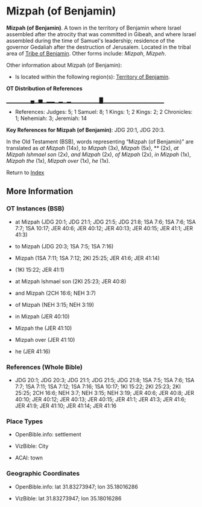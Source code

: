 # Mizpah (of Benjamin)
**Mizpah (of Benjamin)**. 
A town in the territory of Benjamin where Israel assembled after the atrocity that was committed in Gibeah, and where Israel assembled during the time of Samuel's leadership; residence of the governor Gedaliah after the destruction of Jerusalem. 
Located in the tribal area of [Tribe of Benjamin](../../../groups/md/acai/Benjamin.md). 
Other forms include: 
*Mizpah*, *Mizpeh*. 




Other information about Mizpah (of Benjamin):


* Is located within the following region(s): 
[Territory of Benjamin](TerritoryOfBenjamin.md). 


**OT Distribution of References**

▁▁▁▁▁▁▄▁▅▁▂▂▁▂▁▂▁▁▁▁▁▁▁█▁▁▁▁▁▁▁▁▁▁▁▁▁▁▁
* References: Judges: 5; 1 Samuel: 8; 1 Kings: 1; 2 Kings: 2; 2 Chronicles: 1; Nehemiah: 3; Jeremiah: 14



**Key References for Mizpah (of Benjamin)**: 
JDG 20:1, JDG 20:3. 


In the Old Testament (BSB), words representing “Mizpah (of Benjamin)” are translated as 
*at Mizpah* (14x), *to Mizpah* (3x), *Mizpah* (5x), ** (2x), *at Mizpah Ishmael son* (2x), *and Mizpah* (2x), *of Mizpah* (2x), *in Mizpah* (1x), *Mizpah the* (1x), *Mizpah over* (1x), *he* (1x). 




Return to [Index](00-Index.md)

## More Information

### OT Instances (BSB)

* at Mizpah (JDG 20:1; JDG 21:1; JDG 21:5; JDG 21:8; 1SA 7:6; 1SA 7:6; 1SA 7:7; 1SA 10:17; JER 40:6; JER 40:12; JER 40:13; JER 40:15; JER 41:1; JER 41:3)

* to Mizpah (JDG 20:3; 1SA 7:5; 1SA 7:16)

* Mizpah (1SA 7:11; 1SA 7:12; 2KI 25:25; JER 41:6; JER 41:14)

*  (1KI 15:22; JER 41:1)

* at Mizpah Ishmael son (2KI 25:23; JER 40:8)

* and Mizpah (2CH 16:6; NEH 3:7)

* of Mizpah (NEH 3:15; NEH 3:19)

* in Mizpah (JER 40:10)

* Mizpah the (JER 41:10)

* Mizpah over (JER 41:10)

* he (JER 41:16)



### References (Whole Bible)

* JDG 20:1; JDG 20:3; JDG 21:1; JDG 21:5; JDG 21:8; 1SA 7:5; 1SA 7:6; 1SA 7:7; 1SA 7:11; 1SA 7:12; 1SA 7:16; 1SA 10:17; 1KI 15:22; 2KI 25:23; 2KI 25:25; 2CH 16:6; NEH 3:7; NEH 3:15; NEH 3:19; JER 40:6; JER 40:8; JER 40:10; JER 40:12; JER 40:13; JER 40:15; JER 41:1; JER 41:3; JER 41:6; JER 41:9; JER 41:10; JER 41:14; JER 41:16


### Place Types

* OpenBible.info: settlement

* VizBible: City

* ACAI: town



### Geographic Coordinates

* OpenBible.info: lat 31.83273947; lon 35.18016286

* VizBible: lat 31.83273947; lon 35.18016286




